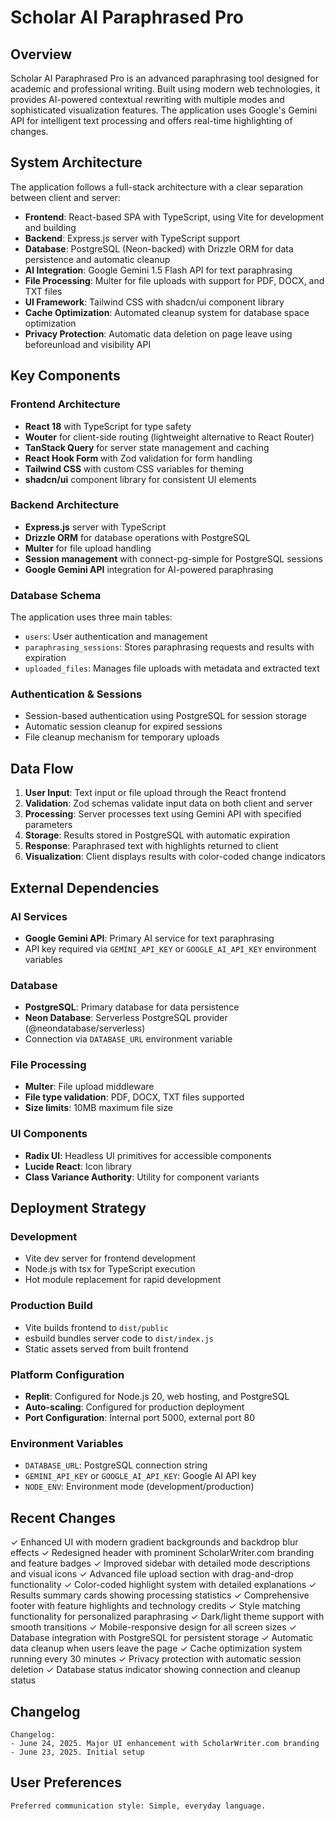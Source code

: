 # Scholar AI Paraphrased Pro

## Overview

Scholar AI Paraphrased Pro is an advanced paraphrasing tool designed for academic and professional writing. Built using modern web technologies, it provides AI-powered contextual rewriting with multiple modes and sophisticated visualization features. The application uses Google's Gemini API for intelligent text processing and offers real-time highlighting of changes.

## System Architecture

The application follows a full-stack architecture with a clear separation between client and server:

- **Frontend**: React-based SPA with TypeScript, using Vite for development and building
- **Backend**: Express.js server with TypeScript support
- **Database**: PostgreSQL (Neon-backed) with Drizzle ORM for data persistence and automatic cleanup
- **AI Integration**: Google Gemini 1.5 Flash API for text paraphrasing
- **File Processing**: Multer for file uploads with support for PDF, DOCX, and TXT files
- **UI Framework**: Tailwind CSS with shadcn/ui component library
- **Cache Optimization**: Automated cleanup system for database space optimization
- **Privacy Protection**: Automatic data deletion on page leave using beforeunload and visibility API

## Key Components

### Frontend Architecture
- **React 18** with TypeScript for type safety
- **Wouter** for client-side routing (lightweight alternative to React Router)
- **TanStack Query** for server state management and caching
- **React Hook Form** with Zod validation for form handling
- **Tailwind CSS** with custom CSS variables for theming
- **shadcn/ui** component library for consistent UI elements

### Backend Architecture
- **Express.js** server with TypeScript
- **Drizzle ORM** for database operations with PostgreSQL
- **Multer** for file upload handling
- **Session management** with connect-pg-simple for PostgreSQL sessions
- **Google Gemini API** integration for AI-powered paraphrasing

### Database Schema
The application uses three main tables:
- `users`: User authentication and management
- `paraphrasing_sessions`: Stores paraphrasing requests and results with expiration
- `uploaded_files`: Manages file uploads with metadata and extracted text

### Authentication & Sessions
- Session-based authentication using PostgreSQL for session storage
- Automatic session cleanup for expired sessions
- File cleanup mechanism for temporary uploads

## Data Flow

1. **User Input**: Text input or file upload through the React frontend
2. **Validation**: Zod schemas validate input data on both client and server
3. **Processing**: Server processes text using Gemini API with specified parameters
4. **Storage**: Results stored in PostgreSQL with automatic expiration
5. **Response**: Paraphrased text with highlights returned to client
6. **Visualization**: Client displays results with color-coded change indicators

## External Dependencies

### AI Services
- **Google Gemini API**: Primary AI service for text paraphrasing
- API key required via `GEMINI_API_KEY` or `GOOGLE_AI_API_KEY` environment variables

### Database
- **PostgreSQL**: Primary database for data persistence
- **Neon Database**: Serverless PostgreSQL provider (@neondatabase/serverless)
- Connection via `DATABASE_URL` environment variable

### File Processing
- **Multer**: File upload middleware
- **File type validation**: PDF, DOCX, TXT files supported
- **Size limits**: 10MB maximum file size

### UI Components
- **Radix UI**: Headless UI primitives for accessible components
- **Lucide React**: Icon library
- **Class Variance Authority**: Utility for component variants

## Deployment Strategy

### Development
- Vite dev server for frontend development
- Node.js with tsx for TypeScript execution
- Hot module replacement for rapid development

### Production Build
- Vite builds frontend to `dist/public`
- esbuild bundles server code to `dist/index.js`
- Static assets served from built frontend

### Platform Configuration
- **Replit**: Configured for Node.js 20, web hosting, and PostgreSQL
- **Auto-scaling**: Configured for production deployment
- **Port Configuration**: Internal port 5000, external port 80

### Environment Variables
- `DATABASE_URL`: PostgreSQL connection string
- `GEMINI_API_KEY` or `GOOGLE_AI_API_KEY`: Google AI API key
- `NODE_ENV`: Environment mode (development/production)

## Recent Changes

✓ Enhanced UI with modern gradient backgrounds and backdrop blur effects
✓ Redesigned header with prominent ScholarWriter.com branding and feature badges
✓ Improved sidebar with detailed mode descriptions and visual icons
✓ Advanced file upload section with drag-and-drop functionality
✓ Color-coded highlight system with detailed explanations
✓ Results summary cards showing processing statistics
✓ Comprehensive footer with feature highlights and technology credits
✓ Style matching functionality for personalized paraphrasing
✓ Dark/light theme support with smooth transitions
✓ Mobile-responsive design for all screen sizes
✓ Database integration with PostgreSQL for persistent storage
✓ Automatic data cleanup when users leave the page
✓ Cache optimization system running every 30 minutes
✓ Privacy protection with automatic session deletion
✓ Database status indicator showing connection and cleanup status

## Changelog

```
Changelog:
- June 24, 2025. Major UI enhancement with ScholarWriter.com branding
- June 23, 2025. Initial setup
```

## User Preferences

```
Preferred communication style: Simple, everyday language.
```